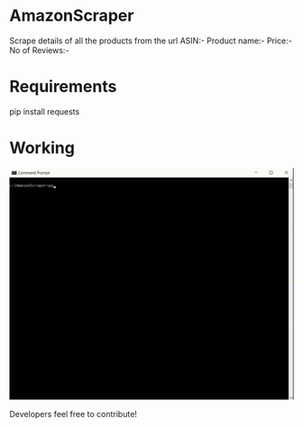 # AmazonScraper
Scrape details of all the products from the url
ASIN:-
Product name:-
Price:-
No of Reviews:-

# Requirements
pip install requests 

# Working
![alt text](https://github.com/priyampkj/AmazonScraper/blob/master/Screen.gif)

 Developers feel free to contribute!
